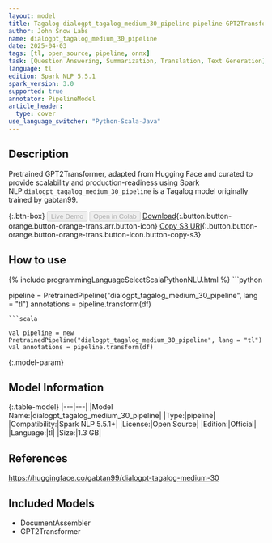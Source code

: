 ```yaml
---
layout: model
title: Tagalog dialogpt_tagalog_medium_30_pipeline pipeline GPT2Transformer from gabtan99
author: John Snow Labs
name: dialogpt_tagalog_medium_30_pipeline
date: 2025-04-03
tags: [tl, open_source, pipeline, onnx]
task: [Question Answering, Summarization, Translation, Text Generation]
language: tl
edition: Spark NLP 5.5.1
spark_version: 3.0
supported: true
annotator: PipelineModel
article_header:
  type: cover
use_language_switcher: "Python-Scala-Java"
---
```


## Description

Pretrained GPT2Transformer, adapted from Hugging Face and curated to provide scalability and production-readiness using Spark NLP.`dialogpt_tagalog_medium_30_pipeline` is a Tagalog model originally trained by gabtan99.

{:.btn-box}
<button class="button button-orange" disabled>Live Demo</button>
<button class="button button-orange" disabled>Open in Colab</button>
[Download](https://s3.amazonaws.com/auxdata.johnsnowlabs.com/public/models/dialogpt_tagalog_medium_30_pipeline_tl_5.5.1_3.0_1743670625333.zip){:.button.button-orange.button-orange-trans.arr.button-icon}
[Copy S3 URI](s3://auxdata.johnsnowlabs.com/public/models/dialogpt_tagalog_medium_30_pipeline_tl_5.5.1_3.0_1743670625333.zip){:.button.button-orange.button-orange-trans.button-icon.button-copy-s3}

## How to use



<div class="tabs-box" markdown="1">
{% include programmingLanguageSelectScalaPythonNLU.html %}
```python

pipeline = PretrainedPipeline("dialogpt_tagalog_medium_30_pipeline", lang = "tl")
annotations =  pipeline.transform(df)   

```
```scala

val pipeline = new PretrainedPipeline("dialogpt_tagalog_medium_30_pipeline", lang = "tl")
val annotations = pipeline.transform(df)

```
</div>

{:.model-param}
## Model Information

{:.table-model}
|---|---|
|Model Name:|dialogpt_tagalog_medium_30_pipeline|
|Type:|pipeline|
|Compatibility:|Spark NLP 5.5.1+|
|License:|Open Source|
|Edition:|Official|
|Language:|tl|
|Size:|1.3 GB|

## References

https://huggingface.co/gabtan99/dialogpt-tagalog-medium-30

## Included Models

- DocumentAssembler
- GPT2Transformer